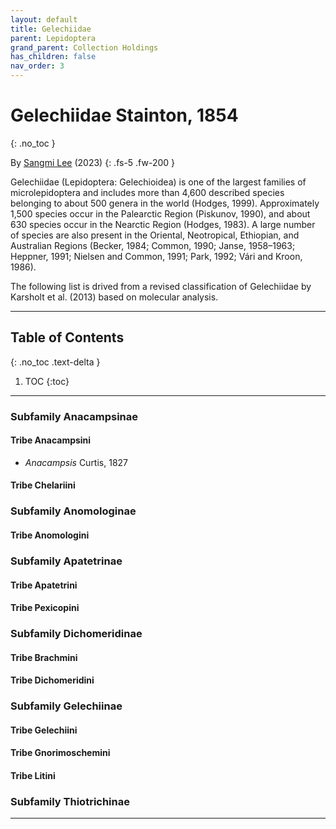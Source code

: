 ```yaml
---
layout: default
title: Gelechiidae 
parent: Lepidoptera
grand_parent: Collection Holdings
has_children: false
nav_order: 3
---
```


# Gelechiidae Stainton, 1854
{: .no_toc }

By [Sangmi Lee](https://search.asu.edu/profile/1876693) (2023)
{: .fs-5 .fw-200 }

Gelechiidae (Lepidoptera: Gelechioidea) is one of the largest families of microlepidoptera and includes more than 4,600 described species belonging to about 500 genera in the world (Hodges, 1999).  Approximately 1,500 species occur in the Palearctic Region (Piskunov, 1990), and about 630 species occur in the Nearctic Region (Hodges, 1983).  A large number of species are also present in the Oriental, Neotropical, Ethiopian, and Australian Regions (Becker, 1984; Common, 1990; Janse, 1958–1963; Heppner, 1991; Nielsen and Common, 1991; Park, 1992; Vári and Kroon, 1986). 

The following list is drived from a revised classification of Gelechiidae by Karsholt et al. (2013) based on molecular analysis. 

---

## Table of Contents
{: .no_toc .text-delta }

1. TOC
{:toc}

---

### Subfamily Anacampsinae
#### Tribe Anacampsini
- _Anacampsis_ Curtis, 1827

#### Tribe Chelariini

### Subfamily Anomologinae
#### Tribe Anomologini

### Subfamily Apatetrinae
#### Tribe Apatetrini
#### Tribe Pexicopini

### Subfamily Dichomeridinae
#### Tribe Brachmini
#### Tribe Dichomeridini

### Subfamily Gelechiinae
#### Tribe Gelechiini
#### Tribe Gnorimoschemini
#### Tribe Litini

### Subfamily Thiotrichinae

---
